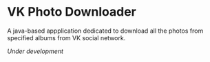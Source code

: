 # VK Photo Downloader
A java-based appplication dedicated to download all the photos from specified albums from VK social network.

*Under development*
